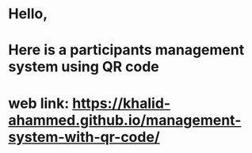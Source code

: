 # Hello,
# Here is a participants management system using QR code
# web link: https://khalid-ahammed.github.io/management-system-with-qr-code/

